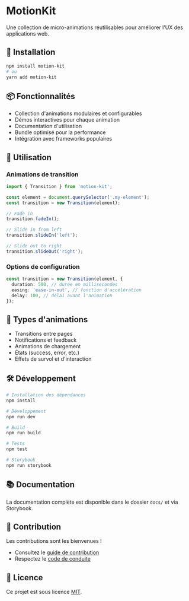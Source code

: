 # MotionKit

Une collection de micro-animations réutilisables pour améliorer l'UX des applications web.

## 🚀 Installation

```bash
npm install motion-kit
# ou
yarn add motion-kit
```

## 📦 Fonctionnalités

- Collection d'animations modulaires et configurables
- Démos interactives pour chaque animation
- Documentation d'utilisation
- Bundle optimisé pour la performance
- Intégration avec frameworks populaires

## 🎯 Utilisation

### Animations de transition

```typescript
import { Transition } from 'motion-kit';

const element = document.querySelector('.my-element');
const transition = new Transition(element);

// Fade in
transition.fadeIn();

// Slide in from left
transition.slideIn('left');

// Slide out to right
transition.slideOut('right');
```

### Options de configuration

```typescript
const transition = new Transition(element, {
  duration: 500, // durée en millisecondes
  easing: 'ease-in-out', // fonction d'accélération
  delay: 100, // délai avant l'animation
});
```

## 🎨 Types d'animations

- Transitions entre pages
- Notifications et feedback
- Animations de chargement
- États (success, error, etc.)
- Effets de survol et d'interaction

## 🛠️ Développement

```bash
# Installation des dépendances
npm install

# Développement
npm run dev

# Build
npm run build

# Tests
npm test

# Storybook
npm run storybook
```

## 📚 Documentation

La documentation complète est disponible dans le dossier `docs/` et via Storybook.

## 🤝 Contribution

Les contributions sont les bienvenues !
- Consultez le [guide de contribution](./CONTRIBUTING.md)
- Respectez le [code de conduite](./CODE_OF_CONDUCT.md)

## 📝 Licence

Ce projet est sous licence [MIT](./LICENSE). 